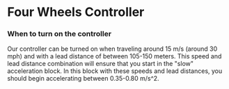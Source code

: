 # Four Wheels Controller

### When to turn on the controller
Our controller can be turned on when traveling around 15 m/s (around 30 mph) and with a lead distance of between 105-150 meters. This speed and lead distance combination will ensure that you start in the "slow" acceleration block. In this block with these speeds and lead distances, you should begin accelerating between 0.35-0.80 m/s^2. 
